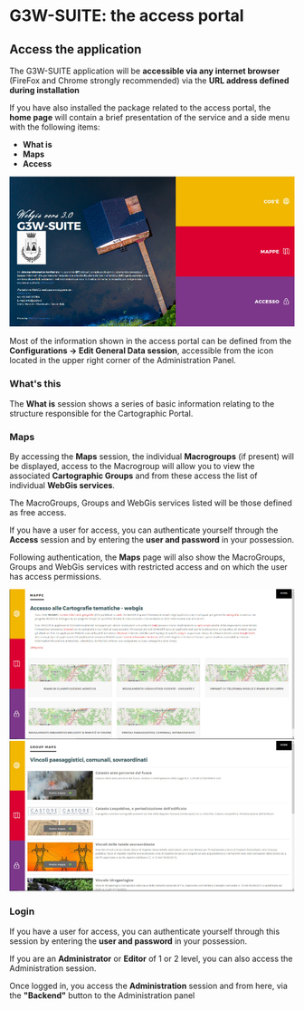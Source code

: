 # G3W-SUITE: the access portal
## Access the application
The G3W-SUITE application will be **accessible via any internet browser** (FireFox and Chrome strongly recommended) via the **URL address defined during installation**

If you have also installed the package related to the access portal, the **home page** will contain a brief presentation of the service and a side menu with the following items:
 * **What is**
 * **Maps**
 * **Access**

![Project title settings](../images/manual/g3wsuite_portal_frontend.png)

Most of the information shown in the access portal can be defined from the **Configurations -> Edit General Data session**, accessible from the icon located in the upper right corner of the Administration Panel.

### What's this
The **What is** session shows a series of basic information relating to the structure responsible for the Cartographic Portal.

### Maps
By accessing the **Maps** session, the individual **Macrogroups** (if present) will be displayed, access to the Macrogroup will allow you to view the associated **Cartographic Groups** and from these access the list of individual **WebGis services**.

The MacroGroups, Groups and WebGis services listed will be those defined as free access.

If you have a user for access, you can authenticate yourself through the **Access** session and by entering the **user and password** in your possession.

Following authentication, the **Maps** page will also show the MacroGroups, Groups and WebGis services with restricted access and on which the user has access permissions.

![Project title settings](../images/manual/g3wsuite_portal_macrogroups.png)
![Project title settings](../images/manual/g3wsuite_portal_groups.png)

### Login
If you have a user for access, you can authenticate yourself through this session by entering the **user and password** in your possession.

If you are an **Administrator** or **Editor** of 1 or 2 level, you can also access the Administration session.

Once logged in, you access the **Administration** session and from here, via the **"Backend"** button to the Administration panel

